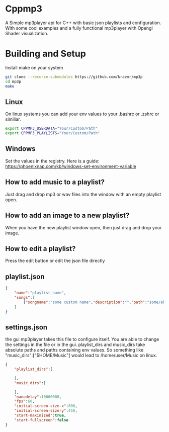 # Cppmp3
A Simple mp3player api for C++ with basic json playlists and configuration.
With some cool examples and a fully functional mp3player with Opengl Shader visualization.

# Building and Setup
Install make on your system
```bash
git clone --recurse-submodules https://github.com/kraemr/mp3p
cd mp3p
make
```
## Linux
On linux systems you can add your env values to your .bashrc or .zshrc or similiar.

```bash
export CPPMP3_USERDATA="Your/Custom/Path"
export CPPMP3_PLAYLISTS="Your/Custom/Path"
```

## Windows
Set the values in the registry.
Here is a guide: <br>
https://phoenixnap.com/kb/windows-set-environment-variable



## How to add music to a playlist?
Just drag and drop mp3 or wav files into the window with an empty playlist open.

## How to add an image to a new playlist?
When you have the new playlist window open, then just drag and drop your image.

## How to edit a playlist?
Press the edit button or edit the json file directly

## playlist.json
```json
{
    "name":"playlist_name",
    "songs":[
        {"songname":"some custom name","description":"","path":"some/absolutepath"},{"songname":"some custom name","path":"$SOME_ENV_VARIABLE"}
    ]
}
```


## settings.json
the gui mp3player takes this file to configure itself.
You are able to change the settings in the file or in the gui.
playlist_dirs and music_dirs take absolute paths and paths containing env values.
So something like "music_dirs":["$HOME/Music"] would lead to /home/user/Music on linux.
```json
{
    "playlist_dirs":[

    ],
    "music_dirs":[

    ],
    "nanodelay":10000000,
    "fps":60,
    "initial-screen-size-x":800,
    "initial-screen-size-y":450,
    "start-maximized":true,
    "start-fullscreen":false
}
```
